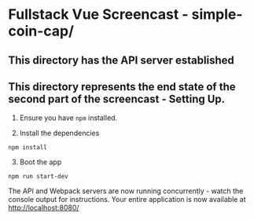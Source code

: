 # Fullstack Vue Screencast - simple-coin-cap/

## This directory has the API server established
## This directory represents the end state of the second part of the screencast - Setting Up.

1. Ensure you have `npm` installed.

2. Install the dependencies

````
npm install
````

3. Boot the app

````
npm run start-dev
````

The API and Webpack servers are now running concurrently - watch the console output for instructions. Your entire application is now available at [http://localhost:8080/](http://localhost:8080/)
